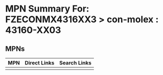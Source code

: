 



# MPN Summary For: FZECONMX4316XX3 > con-molex : 43160-XX03

## MPNs
  

|MPN|Direct Links|Search Links|
| :--- | :--- | :--- |
||||
